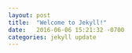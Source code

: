 ```yaml
---
layout: post
title:  "Welcome to Jekyll!"
date:   2016-06-06 15:21:32 -0700
categories: jekyll update
---
```

